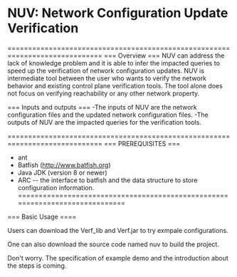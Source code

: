 # NUV: Network Configuration Update Verification
=============================================================================
=== Overview ===
NUV can address the lack of knowledge problem and it is able to infer the impacted queries to speed up the verification of network configuration updates. 
NUV is intermediate tool between the user who wants to verify the network behavior and existing control plane verification tools. The tool alone does not focus on verifying reachability or any other network property. 

=== Inputs and outputs ===
-The inputs of NUV are the network configuration files and the updated network configuration files.
-The outputs of NUV are the impacted queries for the verification tools.

=============================================================================
=== PREREQUISITES ===
- ant
- Batfish (http://www.batfish.org) 
- Java JDK (version 8 or newer)
- ARC -- the interface to batfish and the data structure to store configuration 
  information.
=============================================================================

=== Basic Usage ====



Users can download the Verf_lib and Verf.jar to try exmpale configurations. 

One can also download the source code named nuv to build the project.

Don't worry. The specification of example demo and the introduction about the steps is coming.




